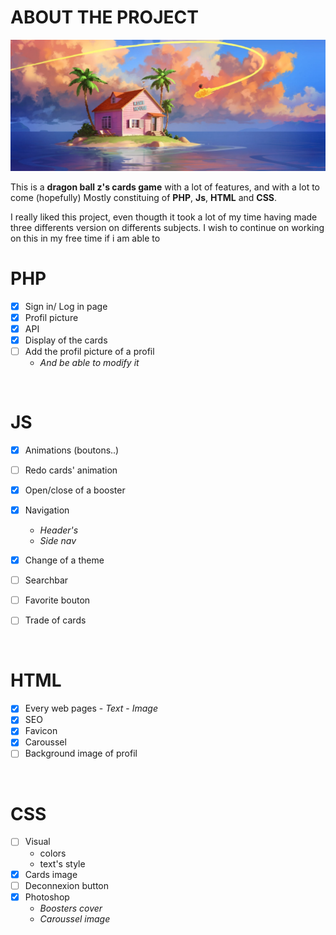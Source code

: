 # ABOUT THE PROJECT
![dragon ball](img/swiper/dragon.jpg)
<br>

This is a **dragon ball z's cards game** with a lot of features, and with a lot to come (hopefully)
Mostly constituing of **PHP**, **Js**, **HTML** and **CSS**.

I really liked this project, even thougth it took a lot of my time having made three differents version on differents subjects. I wish to continue on working on this in my free time if i am able to
<br>

# PHP
- [X] Sign in/ Log in page
- [X] Profil picture
- [X] API
- [X] Display of the cards
- [ ] Add the profil picture of a profil
     - *And be able to modify it*
<br>

# JS
- [X] Animations (boutons..)
- [ ] Redo cards' animation
- [X] Open/close of a booster
- [X] Navigation
    - *Header's*
    - *Side nav*
- [X] Change of a theme
- [ ] Searchbar
- [ ] Favorite bouton

- [ ] Trade of cards
<br>

# HTML 
- [X] Every web pages
      - *Text*
      - *Image*
- [X] SEO
- [X] Favicon
- [X] Caroussel
- [ ] Background image of profil
<br>

# CSS
- [ ] Visual
  - colors
  - text's style
- [X] Cards image
- [ ] Deconnexion button
- [X] Photoshop 
   - *Boosters cover*
   - *Caroussel image*

